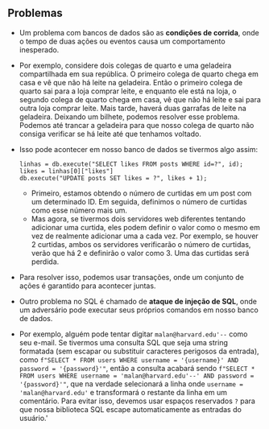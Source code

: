 Problemas
--------

*   Um problema com bancos de dados são as **condições de corrida**, onde o tempo de duas ações ou eventos causa um comportamento inesperado.
*   Por exemplo, considere dois colegas de quarto e uma geladeira compartilhada em sua república. O primeiro colega de quarto chega em casa e vê que não há leite na geladeira. Então o primeiro colega de quarto sai para a loja comprar leite, e enquanto ele está na loja, o segundo colega de quarto chega em casa, vê que não há leite e sai para outra loja comprar leite. Mais tarde, haverá duas garrafas de leite na geladeira. Deixando um bilhete, podemos resolver esse problema. Podemos até trancar a geladeira para que nosso colega de quarto não consiga verificar se há leite até que tenhamos voltado.
*   Isso pode acontecer em nosso banco de dados se tivermos algo assim:

        linhas = db.execute("SELECT likes FROM posts WHERE id=?", id);
        likes = linhas[0]["likes"]
        db.execute("UPDATE posts SET likes = ?", likes + 1);

    *   Primeiro, estamos obtendo o número de curtidas em um post com um determinado ID. Em seguida, definimos o número de curtidas como esse número mais um.
    *   Mas agora, se tivermos dois servidores web diferentes tentando adicionar uma curtida, eles podem definir o valor como o mesmo em vez de realmente adicionar uma a cada vez. Por exemplo, se houver 2 curtidas, ambos os servidores verificarão o número de curtidas, verão que há 2 e definirão o valor como 3. Uma das curtidas será perdida.
*   Para resolver isso, podemos usar transações, onde um conjunto de ações é garantido para acontecer juntas.
*   Outro problema no SQL é chamado de **ataque de injeção de SQL**, onde um adversário pode executar seus próprios comandos em nosso banco de dados.
*   Por exemplo, alguém pode tentar digitar `malan@harvard.edu'--` como seu e-mail. Se tivermos uma consulta SQL que seja uma string formatada (sem escapar ou substituir caracteres perigosos da entrada), como `f"SELECT * FROM users WHERE username = '{username}' AND password = '{password}'"`, então a consulta acabará sendo `f"SELECT * FROM users WHERE username = 'malan@harvard.edu'--' AND password = '{password}'"`, que na verdade selecionará a linha onde `username = 'malan@harvard.edu'` e transformará o restante da linha em um comentário. Para evitar isso, devemos usar espaços reservados `?` para que nossa biblioteca SQL escape automaticamente as entradas do usuário.'